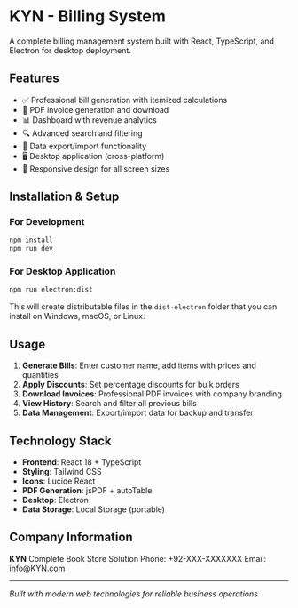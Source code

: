 # KYN - Billing System

A complete billing management system built with React, TypeScript, and Electron for desktop deployment.

## Features

- ✅ Professional bill generation with itemized calculations
- 📄 PDF invoice generation and download
- 📊 Dashboard with revenue analytics
- 🔍 Advanced search and filtering
- 💾 Data export/import functionality
- 🖥️ Desktop application (cross-platform)
- 📱 Responsive design for all screen sizes

## Installation & Setup

### For Development
```bash
npm install
npm run dev
```

### For Desktop Application
```bash
npm run electron:dist
```

This will create distributable files in the `dist-electron` folder that you can install on Windows, macOS, or Linux.

## Usage

1. **Generate Bills**: Enter customer name, add items with prices and quantities
2. **Apply Discounts**: Set percentage discounts for bulk orders
3. **Download Invoices**: Professional PDF invoices with company branding
4. **View History**: Search and filter all previous bills
5. **Data Management**: Export/import data for backup and transfer

## Technology Stack

- **Frontend**: React 18 + TypeScript
- **Styling**: Tailwind CSS
- **Icons**: Lucide React
- **PDF Generation**: jsPDF + autoTable
- **Desktop**: Electron
- **Data Storage**: Local Storage (portable)

## Company Information

**KYN**
Complete Book Store Solution
Phone: +92-XXX-XXXXXXX
Email: info@KYN.com

---

*Built with modern web technologies for reliable business operations*
